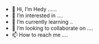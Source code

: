 - 👋 Hi, I’m Hedy ......
- 👀 I’m interested in ....
- 🌱 I’m currently learning ..
- 💞️ I’m looking to collaborate on ....
- 📫 How to reach me ....

<!---
hedy992/hedy992 is a ✨ special ✨ repository because its `README.md` (this file) appears on your GitHub profile.
You can click the Preview link to take a look at your changes.
--->
